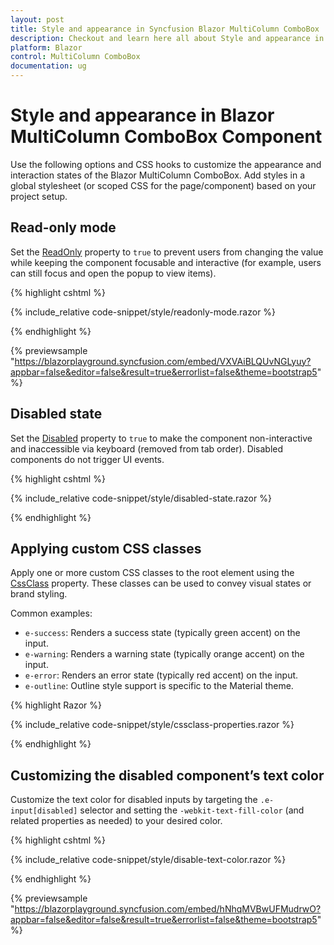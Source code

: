 ```yaml
---
layout: post
title: Style and appearance in Syncfusion Blazor MultiColumn ComboBox
description: Checkout and learn here all about Style and appearance in Syncfusion Blazor MultiColumn ComboBox component and more.
platform: Blazor
control: MultiColumn ComboBox
documentation: ug
---
```


# Style and appearance in Blazor MultiColumn ComboBox Component

Use the following options and CSS hooks to customize the appearance and interaction states of the Blazor MultiColumn ComboBox. Add styles in a global stylesheet (or scoped CSS for the page/component) based on your project setup.

## Read-only mode

Set the [ReadOnly](https://help.syncfusion.com/cr/blazor/Syncfusion.Blazor.MultiColumnComboBox.SfMultiColumnComboBox-2.html#Syncfusion_Blazor_MultiColumnComboBox_SfMultiColumnComboBox_2_ReadOnly) property to `true` to prevent users from changing the value while keeping the component focusable and interactive (for example, users can still focus and open the popup to view items).

{% highlight cshtml %}

{% include_relative code-snippet/style/readonly-mode.razor %}

{% endhighlight %}

{% previewsample "https://blazorplayground.syncfusion.com/embed/VXVAiBLQUvNGLyuy?appbar=false&editor=false&result=true&errorlist=false&theme=bootstrap5" %}

## Disabled state

Set the [Disabled](https://help.syncfusion.com/cr/blazor/Syncfusion.Blazor.MultiColumnComboBox.SfMultiColumnComboBox-2.html#Syncfusion_Blazor_MultiColumnComboBox_SfMultiColumnComboBox_2_Disabled) property to `true` to make the component non-interactive and inaccessible via keyboard (removed from tab order). Disabled components do not trigger UI events.

{% highlight cshtml %}

{% include_relative code-snippet/style/disabled-state.razor %}

{% endhighlight %}

## Applying custom CSS classes

Apply one or more custom CSS classes to the root element using the [CssClass](https://help.syncfusion.com/cr/blazor/Syncfusion.Blazor.MultiColumnComboBox.SfMultiColumnComboBox-2.html#Syncfusion_Blazor_MultiColumnComboBox_SfMultiColumnComboBox_2_CssClass) property. These classes can be used to convey visual states or brand styling.

Common examples:
- `e-success`: Renders a success state (typically green accent) on the input.
- `e-warning`: Renders a warning state (typically orange accent) on the input.
- `e-error`: Renders an error state (typically red accent) on the input.
- `e-outline`: Outline style support is specific to the Material theme.

{% highlight Razor %}

{% include_relative code-snippet/style/cssclass-properties.razor %}

{% endhighlight %} 

## Customizing the disabled component’s text color

Customize the text color for disabled inputs by targeting the `.e-input[disabled]` selector and setting the `-webkit-text-fill-color` (and related properties as needed) to your desired color.

{% highlight cshtml %}

{% include_relative code-snippet/style/disable-text-color.razor %}

{% endhighlight %}

{% previewsample "https://blazorplayground.syncfusion.com/embed/hNhqMVBwUFMudrwO?appbar=false&editor=false&result=true&errorlist=false&theme=bootstrap5" %}
